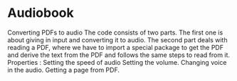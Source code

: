 # Audiobook
Converting PDFs to audio
The code consists of two parts.
  The first one is about giving in input and converting it to audio.
  The second part deals with reading a PDF, where we have to import a special package to get the PDF and derive the text from the PDF and follows the same steps to read from it.
Properties :
   Setting the speed of audio
   Setting the volume.
   Changing voice in the audio.
   Getting a page from PDF.
